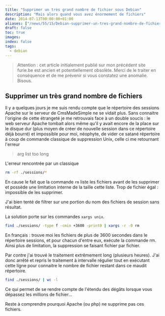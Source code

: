 ```yaml
---
title: "Supprimer un très grand nombre de fichier sous Debian"
description: "Mais alors quand vous avez énormement de fichiers"
date: 2014-07-13T00:00:00+01:00
aliases: ["/news/55/15/Debian-supprimer-un-tres-grand-nombre-de-fichiers.html"]
draft: false
toc: true
images:
index: false
tags:
  - debian
---
```


> Attention : cet article initialement publié sur mon précédent site furie.be est ancien et potentiellement obsolète. Merci de le traiter en conséquence et de me prévenir si vous constatez une anomalie. Bisous.

## Supprimer un très grand nombre de fichiers

Il y a quelques jours je me suis rendu compte que le répertoire des sessions Apache sur le serveur de CmsMadeSimple ne se vidait plus. Sans connaitre l'origine de cette étrangeté je me retrouvais face à un double soucis : le web serveur Apache tombait alors même qu'il y avait encore de la place sur le disque dur (plus moyen de créer de nouvelle session dans ce répertoire déjà bourré) et impossible pour moi, néophyte, de vider ce satané répertoire à coup de commande classique de suppression Unix, celle ci me retournant l'erreur

> arg list too long

L'erreur rencontrée par un classique

```bash
rm -rf ./sessions/*
```

En cause le fait que la commande `rm` liste les fichiers avant de les supprimer et possède une limitation interne de la taille cette liste. Trop de fichier égal : impossible de les supprimer.

J'ai bien tenté de filtrer sur une portion du nom des fichiers de session sans résultat.

La solution porte sur les commandes `xargs unix`.

```bash
find ./sessions/ -type f -cmin +3600 -print0 | xargs -r -0 rm
```

En français : trouve moi les fichiers de plus de 3600 secondes dans le répertoire sessions, et pour chacun d'entre eux, exécute la commande rm. Ainsi plus de limitation, la suppression se faisant fichier par fichier.

Par contre j'ai trouvé le traitement extrêmement long (plusieurs heures). J'ai donc arrêté et repris le traitement à intervalle régulier tout en exécutant cette ligne pour connaitre le nombre de fichier restant dans ce maudit répertoire.

```bash
find ./sessions/ | wc -l
```
Ce qui permet de se rendre compte de l'étendu des dégâts lorsque vous dépassez les millions de fichier...

Reste à comprendre pourquoi Apache (ou php) ne supprime pas ces fichiers.